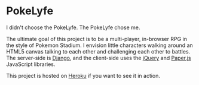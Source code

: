 PokeLyfe
========

I didn't choose the PokeLyfe.  The PokeLyfe chose me.

The ultimate goal of this project is to be a multi-player, in-browser
RPG in the style of Pokemon Stadium.  I envision little characters
walking around an HTML5 canvas talking to each other and challenging
each other to battles.  The server-side is [Django](https://www.djangoproject.com/), and the client-side
uses the [jQuery](http://jquery.com/) and [Paper.js](http://paperjs.org/)
JavaScript libraries.

This project is hosted on [Heroku](http://polar-scrubland-3999.herokuapp.com/home)
if you want to see it in action.